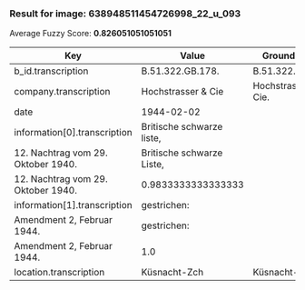### Result for image: 638948511454726998_22_u_093
Average Fuzzy Score: **0.826051051051051**
<small>

| Key | Value | Ground Truth | Score |
| --- | --- | --- | --- |
| b_id.transcription | B.51.322.GB.178. | B.51.322.GB.178. | 1.0 |
| company.transcription | Hochstrasser & Cie | Hochstrasser & Cie. | 0.972972972972973 |
| date | 1944-02-02 |  | 0.0 |
| information[0].transcription | Britische schwarze liste,
12. Nachtrag vom 29. Oktober 1940. | Britische schwarze Liste,
12. Nachtrag vom 29. Oktober 1940. | 0.9833333333333333 |
| information[1].transcription | gestrichen:
Amendment 2, Februar 1944. | gestrichen:
Amendment 2, Februar 1944. | 1.0 |
| location.transcription | Küsnacht-Zch | Küsnacht-Zch | 1.0 |

</small>
